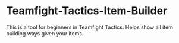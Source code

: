 # Teamfight-Tactics-Item-Builder
This is a tool for beginners in Teamfight Tactics. Helps show all item building ways given your items.
